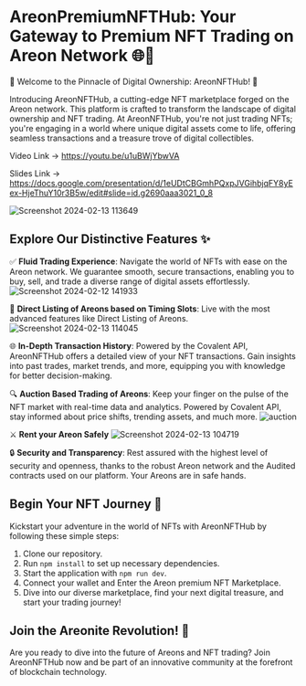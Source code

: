 # AreonPremiumNFTHub: Your Gateway to Premium NFT Trading on Areon Network 🌐🎨

🚀 Welcome to the Pinnacle of Digital Ownership: AreonNFTHub! 🚀

Introducing AreonNFTHub, a cutting-edge NFT marketplace forged on the Areon network. This platform is crafted to transform the landscape of digital ownership and NFT trading. At AreonNFTHub, you're not just trading NFTs; you're engaging in a world where unique digital assets come to life, offering seamless transactions and a treasure trove of digital collectibles.

Video Link -> https://youtu.be/u1uBWjYbwVA

Slides Link -> https://docs.google.com/presentation/d/1eUDtCBGmhPQxpJVGihbjqFY8yEex-HjeThuY10r3B5w/edit#slide=id.g2690aaa3021_0_8

![Screenshot 2024-02-13 113649](https://github.com/kamalbuilds/Areon-Premium-NFT-Marketplace/assets/95926324/bd13b8ee-35f0-4484-b164-604f4ec77601)

## Explore Our Distinctive Features ✨

✅ **Fluid Trading Experience**: Navigate the world of NFTs with ease on the Areon network. We guarantee smooth, secure transactions, enabling you to buy, sell, and trade a diverse range of digital assets effortlessly.
![Screenshot 2024-02-12 141933](https://github.com/kamalbuilds/Areon-Premium-NFT-Marketplace/assets/95926324/6666f962-6c7f-48e9-87d6-28710a52bac5)

🎨 **Direct Listing of Areons based on Timing Slots**: Live with the most advanced features like Direct Listing of Areons.
![Screenshot 2024-02-13 114045](https://github.com/kamalbuilds/Areon-Premium-NFT-Marketplace/assets/95926324/28a3e8c6-c1f8-4344-bdff-11c4822cba5d)

🌐 **In-Depth Transaction History**: Powered by the Covalent API, AreonNFTHub offers a detailed view of your NFT transactions. Gain insights into past trades, market trends, and more, equipping you with knowledge for better decision-making.

🔍 **Auction Based Trading of Areons**: Keep your finger on the pulse of the NFT market with real-time data and analytics. Powered by Covalent API, stay informed about price shifts, trending assets, and much more.
![auction](https://github.com/kamalbuilds/Areon-Premium-NFT-Marketplace/assets/95926324/a5b30ba0-b6ba-4389-84de-f9b9905cba86)

⚔️ **Rent your Areon Safely**
![Screenshot 2024-02-13 104719](https://github.com/kamalbuilds/Areon-Premium-NFT-Marketplace/assets/95926324/9f38ca66-4fc4-441a-a381-cf36559bd935)

🔒 **Security and Transparency**: Rest assured with the highest level of security and openness, thanks to the robust Areon network and the Audited contracts used on our platform. Your Areons are in safe hands.

## Begin Your NFT Journey 🚀

Kickstart your adventure in the world of NFTs with AreonNFTHub by following these simple steps:

1. Clone our repository.
2. Run `npm install` to set up necessary dependencies.
3. Start the application with `npm run dev`.
4. Connect your wallet and Enter the Areon premium NFT Marketplace.
5. Dive into our diverse marketplace, find your next digital treasure, and start your trading journey!

## Join the Areonite Revolution! 🌟

Are you ready to dive into the future of Areons and NFT trading? 
Join AreonNFTHub now and be part of an innovative community at the forefront of blockchain technology.

